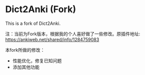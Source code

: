 # Dict2Anki (Fork)

This is a fork of Dict2Anki.

注：当前为Fork版本，根据我的个人喜好做了一些修改。原插件地址: https://ankiweb.net/shared/info/1284759083


本fork所做的修改：

* 性能优化，修复已知问题
* 添加其他功能